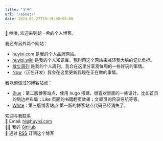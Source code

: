 ```yaml
---
title: "关于"
url: "/about/"
date: 2024-05-27T19:19:00+08:00
---
```


👋 哈喽, 欢迎来到胡一希的个人博客。

我还有另外两个网站：

- [huyixi.com](https://huyixi.com) 是我的个人品牌网站。
- [huyixi.wiki](https://huyixi.wiki) 是我的个人知识库，我利用这个网站来减轻我大脑的记忆负担。
- [散步周刊](https://weekly.huyixi.com) 是我的个人周刊，我会在这里分享我每周的一些好玩的事情。
- [Now](https://now.huyixi.com)（正在开发）我会在这里更新我现在正在做的事情。

我以前做过的博客站点：

- [Blue](https://blue.huyixi.com/zh/)：第二版博客站点，使用 hugo 搭建。很喜欢里面的一些设计。比如首页的侧边栏布局；Like 页面的书籍翻页效果；文章页的目录导航等等。
- [White](https://white.huyixi.com)：第三版博客站点
  第一版的博客站点代码已经消失了。

欢迎与我联系  
📮 Email: [hi@huyixi.com](mailto:hi@huyixi.com)  
🧑‍💻 我的 [GitHub](https://github.com/huyixi)  
📰 通过 [RSS](/index.xml) 订阅这个博客
